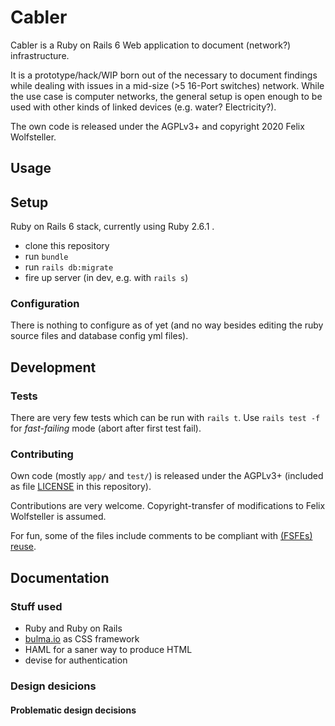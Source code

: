 # Cabler

Cabler is a Ruby on Rails 6 Web application to document (network?) infrastructure.

It is a prototype/hack/WIP born out of the necessary to document findings while dealing with issues in a mid-size (>5 16-Port switches) network.  While the use case is computer networks, the general setup is open enough to be used with other kinds of linked devices (e.g. water? Electricity?).

The own code is released under the AGPLv3+ and copyright 2020 Felix Wolfsteller.

## Usage

## Setup

Ruby on Rails 6 stack, currently using Ruby 2.6.1 .

  - clone this repository
  - run `bundle`
  - run `rails db:migrate`
  - fire up server (in dev, e.g. with `rails s`)

### Configuration

There is nothing to configure as of yet (and no way besides editing the ruby source files and database config yml files).

## Development

### Tests

There are very few tests which can be run with `rails t`.  Use `rails test -f` for *fast-failing* mode (abort after first test fail).

### Contributing

Own code (mostly `app/` and `test/`) is released under the AGPLv3+ (included as file [LICENSE](LICENSE) in this repository).

Contributions are very welcome.  Copyright-transfer of modifications to Felix Wolfsteller is assumed.

For fun, some of the files include comments to be compliant with [(FSFEs) reuse](https://reuse.software/).

## Documentation

### Stuff used

  - Ruby and Ruby on Rails
  - [bulma.io](bulma.io) as CSS framework
  - HAML for a saner way to produce HTML
  - devise for authentication

### Design desicions

#### Problematic design decisions

